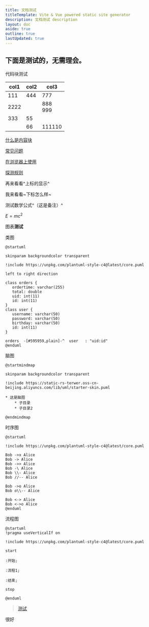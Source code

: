```yaml
---
title: 文档测试
titleTemplate: Vite & Vue powered static site generator
description: 文档测试 description
layout: doc
aside: true
outline: true
lastUpdated: true
---
```






## 下面是测试的，无需理会。

代码块测试

|col1|col2|col3|
| ------| ---------------------------| ---------------------------|
|111|444|777|
|2222||888<br />999|
|333|55||
||66|111110|

[什么是内容块](siyuan://blocks/20200813004931-q4cu8na)

[常见问题](siyuan://blocks/20200813093015-u6bopdt)

[在浏览器上使用](siyuan://blocks/20201004184819-nj8ibyg)

[探测规则](siyuan://blocks/20211010211708-0qn8cpl)

再来看看^上标的显示^

我来看看~下标怎么样~

测试数学公式^（这是备注）^

$E=mc^2$

图表**测试**

类图

```plaintext
@startuml

skinparam backgroundcolor transparent

!include https://unpkg.com/plantuml-style-c4@latest/core.puml

left to right direction

class orders {
   ordertime: varchar(255)
   total: double
   uid: int(11)
   id: int(11)
}
class user {
   username: varchar(50)
   password: varchar(50)
   birthday: varchar(50)
   id: int(11)
}

orders  -[#595959,plain]-^  user   : "uid:id"
@enduml
```

脑图

```plaintext
@startmindmap

skinparam backgroundcolor transparent

!include https://static-rs-terwer.oss-cn-beijing.aliyuncs.com/lib/uml/starter-skin.puml

* 这是脑图
	* 子目录
	* 子目录2

@endmindmap
```

时序图

```plaintext
@startuml

!include https://unpkg.com/plantuml-style-c4@latest/core.puml

Bob ->x Alice
Bob -> Alice
Bob ->> Alice
Bob -\ Alice
Bob \\- Alice
Bob //-- Alice

Bob ->o Alice
Bob o\\-- Alice

Bob <-> Alice
Bob <->o Alice
@enduml
```

流程图

```plaintext
@startuml
!pragma useVerticalIf on

!include https://unpkg.com/plantuml-style-c4@latest/core.puml

start

:开始;

:流程1;

:结束;

stop

@enduml
```



> [测试](siyuan://blocks/20221204180309-s3ognix)

很好
